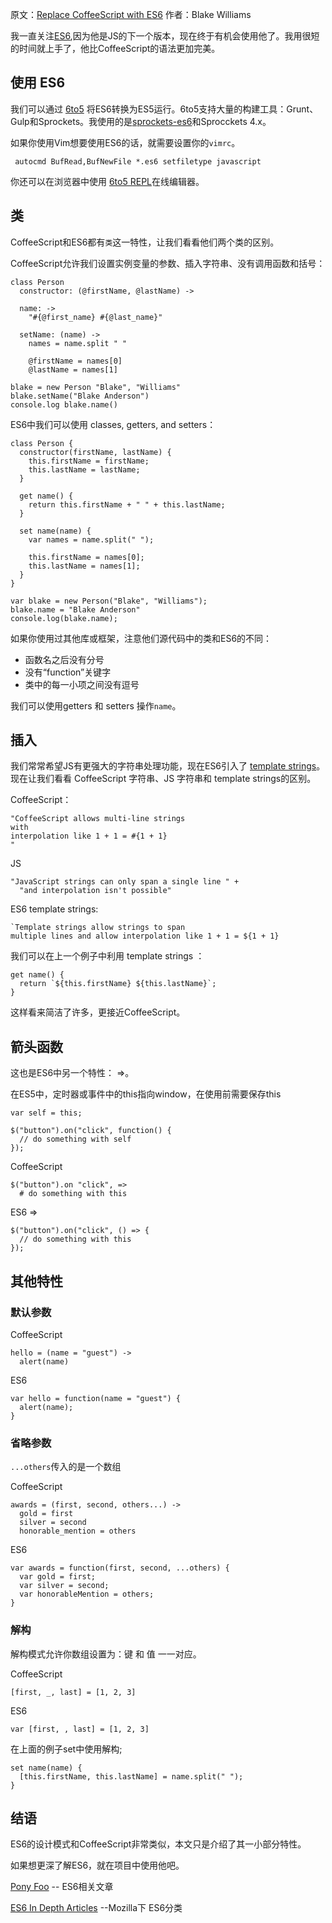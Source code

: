 原文：[Replace CoffeeScript with ES6](https://robots.thoughtbot.com/replace-coffeescript-with-es6?utm_source=javascriptweekly&utm_medium=email)
作者：Blake Williams

我一直关注[ES6](http://es6.ruanyifeng.com/),因为他是JS的下一个版本，现在终于有机会使用他了。我用很短的时间就上手了，他比CoffeeScript的语法更加完美。

## 使用 ES6
我们可以通过 [6to5](https://babeljs.io/) 将ES6转换为ES5运行。6to5支持大量的构建工具：Grunt、Gulp和Sprockets。我使用的是[sprockets-es6](https://github.com/josh/sprockets-es6)和Sprocckets 4.x。

如果你使用Vim想要使用ES6的话，就需要设置你的`vimrc`。

     autocmd BufRead,BufNewFile *.es6 setfiletype javascript

你还可以在浏览器中使用 [6to5 REPL](https://babeljs.io/repl/)在线编辑器。

## 类
CoffeeScript和ES6都有`类`这一特性，让我们看看他们两个类的区别。

CoffeeScript允许我们设置实例变量的参数、插入字符串、没有调用函数和括号：

```
class Person
  constructor: (@firstName, @lastName) ->

  name: ->
    "#{@first_name} #{@last_name}"

  setName: (name) ->
    names = name.split " "

    @firstName = names[0]
    @lastName = names[1]

blake = new Person "Blake", "Williams"
blake.setName("Blake Anderson")
console.log blake.name()
```

ES6中我们可以使用 classes, getters, and setters：

```
class Person {
  constructor(firstName, lastName) {
    this.firstName = firstName;
    this.lastName = lastName;
  }

  get name() {
    return this.firstName + " " + this.lastName;
  }

  set name(name) {
    var names = name.split(" ");

    this.firstName = names[0];
    this.lastName = names[1];
  }
}

var blake = new Person("Blake", "Williams");
blake.name = "Blake Anderson"
console.log(blake.name);
```

如果你使用过其他库或框架，注意他们源代码中的类和ES6的不同：

* 函数名之后没有分号
* 没有“function”关键字
* 类中的每一小项之间没有逗号

我们可以使用getters 和 setters 操作`name`。

## 插入
我们常常希望JS有更强大的字符串处理功能，现在ES6引入了 [template strings](https://developer.mozilla.org/en-US/docs/Web/JavaScript/Reference/template_strings)。现在让我们看看 CoffeeScript 字符串、JS 字符串和 template strings的区别。

CoffeeScript：

```
"CoffeeScript allows multi-line strings
with
interpolation like 1 + 1 = #{1 + 1}
"
```
JS

```
"JavaScript strings can only span a single line " +
  "and interpolation isn't possible"
```

ES6 template strings:

```
`Template strings allow strings to span
multiple lines and allow interpolation like 1 + 1 = ${1 + 1}
```

我们可以在上一个例子中利用 template strings ：

```
get name() {
  return `${this.firstName} ${this.lastName}`;
}
```

这样看来简洁了许多，更接近CoffeeScript。

## 箭头函数
这也是ES6中另一个特性： =>。

在ES5中，定时器或事件中的this指向window，在使用前需要保存this

```
var self = this;

$("button").on("click", function() {
  // do something with self
});
```

CoffeeScript

```
$("button").on "click", =>
  # do something with this
```

ES6 =>

```
$("button").on("click", () => {
  // do something with this
});
```

## 其他特性

### 默认参数
CoffeeScript

```
hello = (name = "guest") ->
  alert(name)
```

ES6

```
var hello = function(name = "guest") {
  alert(name);
}
```

### 省略参数
`...others`传入的是一个数组

CoffeeScript

```
awards = (first, second, others...) ->
  gold = first
  silver = second
  honorable_mention = others
```

ES6

```
var awards = function(first, second, ...others) {
  var gold = first;
  var silver = second;
  var honorableMention = others;
}
```

### 解构
解构模式允许你数组设置为：键 和 值 一一对应。

CoffeeScript

```
[first, _, last] = [1, 2, 3]
```

ES6

```
var [first, , last] = [1, 2, 3]
```

在上面的例子set中使用解构;

```
set name(name) {
  [this.firstName, this.lastName] = name.split(" ");
}
```

## 结语
ES6的设计模式和CoffeeScript非常类似，本文只是介绍了其一小部分特性。

如果想更深了解ES6，就在项目中使用他吧。

[Pony Foo](http://ponyfoo.com/) -- ES6相关文章

[ES6 In Depth Articles](https://hacks.mozilla.org/category/es6-in-depth/) --Mozilla下 ES6分类